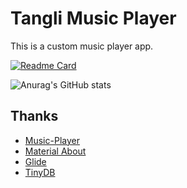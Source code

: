 # Tangli Music Player
This is a custom music player app.

[![Readme Card](https://github-readme-stats.vercel.app/api/pin/?username=Totorowow&repo=github-readme-stats)](https://github.com/Totorowow/TangliMusicPlayer)

![Anurag's GitHub stats](https://github-readme-stats.vercel.app/api?username=Totorowow&show_icons=true&theme=tokyonight)
## Thanks
- [Music-Player](https://github.com/andremion/Music-Player)
- [Material About](https://github.com/jrvansuita/MaterialAbout)
- [Glide](https://github.com/bumptech/glide)
- [TinyDB](https://github.com/kcochibili/TinyDB--Android-Shared-Preferences-Turbo)


